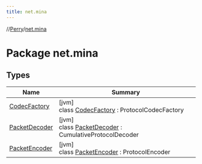 ```yaml
---
title: net.mina
---
```

//[Perry](../../index.html)/[net.mina](index.html)



# Package net.mina



## Types


| Name | Summary |
|---|---|
| [CodecFactory](-codec-factory/index.html) | [jvm]<br>class [CodecFactory](-codec-factory/index.html) : ProtocolCodecFactory |
| [PacketDecoder](-packet-decoder/index.html) | [jvm]<br>class [PacketDecoder](-packet-decoder/index.html) : CumulativeProtocolDecoder |
| [PacketEncoder](-packet-encoder/index.html) | [jvm]<br>class [PacketEncoder](-packet-encoder/index.html) : ProtocolEncoder |

